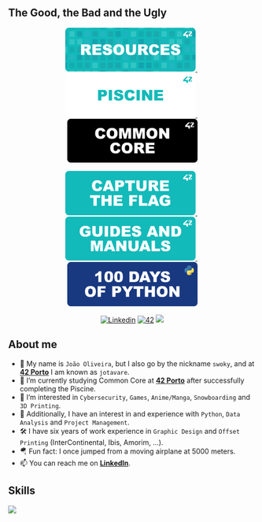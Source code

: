 <!---
DESCRIPTION
--->
## The Good, the Bad and the Ugly
<p float="left" align="center">
  <a href="https://github.com/jotavare/42-resources">
    <img src="https://github.com/jotavare/jotavare/blob/main/42/banner/profile/round_resources.png" width="265"/>
  </a>
  &nbsp;
  <a href="https://github.com/jotavare/42-piscine">
    <img src="https://github.com/jotavare/jotavare/blob/main/42/banner/profile/round_piscine.png" width="265"/>
  </a>
  &nbsp;
  <a href="https://github.com/jotavare/42-common-core">
    <img src="https://github.com/jotavare/jotavare/blob/main/42/banner/profile/round_common_core.png" width="265"/>
  </a>
</p>
<p float="left" align="center">  
  <a href="https://github.com/jotavare/42-ctf">
    <img src="https://github.com/jotavare/jotavare/blob/main/42/banner/profile/round_ctf.png" width="265"/>
  </a>
  &nbsp;
  <a href="https://github.com/jotavare/guides-and-manuals">
    <img src="https://github.com/jotavare/jotavare/blob/main/42/banner/profile/round_guides_and_manuals.png" width="265"/>
  </a>
  &nbsp;
  <a href="https://github.com/jotavare/100-days-of-code-in-python">
    <img src="https://github.com/jotavare/jotavare/blob/main/42/banner/profile/round_python.png" width="265"/>
  </a>
</p>

<!---
SMALL ICONS
--->
<p align="center">
  <a href='https://www.linkedin.com/in/joaoptoliveira' target="_blank"><img alt='Linkedin' src='https://img.shields.io/badge/LinkedIn-100000?style=flat&logo=Linkedin&logoColor=white&labelColor=0A66C2&color=0A66C2'/></a>
  </a>
  <a href='https://profile.intra.42.fr/users/jotavare' target="_blank"><img alt='42' src='https://img.shields.io/badge/Porto-100000?style=flat&logo=42&logoColor=white&labelColor=000000&color=000000'/></a>
  </a>
  <img src="https://komarev.com/ghpvc/?username=jotavare&style=flat&color=blue"></a>
  </a>
</p>

## About me

- 👋 My name is `João Oliveira`, but I also go by the nickname `swoky`, and at [**42 Porto**](https://www.42porto.com) I am known as `jotavare`.
- 🌱 I’m currently studying Common Core at [**42 Porto**](https://www.42porto.com) after successfully completing the Piscine.
- 👀 I’m interested in `Cybersecurity`, `Games`, `Anime/Manga`, `Snowboarding` and `3D Printing`.
- 🚀 Additionally, I have an interest in and experience with `Python`, `Data Analysis` and `Project Management`.
- 🛠️ I have six years of work experience in `Graphic Design` and `Offset Printing` (InterContinental, Ibis, Amorim, ...).
- 🪂 Fun fact: I once jumped from a moving airplane at 5000 meters.
- 📫 You can reach me on [**LinkedIn**](https://www.linkedin.com/in/joaoptoliveira/).



<!---
BIG ICONS
--->
## Skills
<p align="left">
  <a href="https://skillicons.dev">
    <img src="https://skillicons.dev/icons?i=c,html,css,python,git,github,bash,linux,vim,vscode,ai,ps,sketchup,markdown,wordpress" />
  </a>
</p>

<!---
jotavare/jotavare is a ✨ special ✨ repository because its `README.md` (this file) appears on your GitHub profile.
You can click the Preview link to take a look at your changes.
--->
